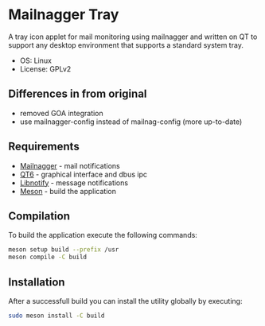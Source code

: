 # Mailnagger Tray

A tray icon applet for mail monitoring using mailnagger and written on QT to
support any desktop environment that supports a standard system tray.

* OS: Linux
* License: GPLv2

## Differences in from original

* removed GOA integration
* use mailnagger-config instead of mailnag-config (more up-to-date)

## Requirements

* [Mailnagger](https://github.com/tikank/mailnagger) - mail notifications
* [QT6](https://www.qt.io/) - graphical interface and dbus ipc
* [Libnotify](https://gitlab.gnome.org/GNOME/libnotify) - message notifications
* [Meson](https://mesonbuild.com/) - build the application

## Compilation

To build the application execute the following commands:

```sh
meson setup build --prefix /usr
meson compile -C build
```

## Installation

After a successfull build you can install the utility globally by executing:

```sh
sudo meson install -C build
```
